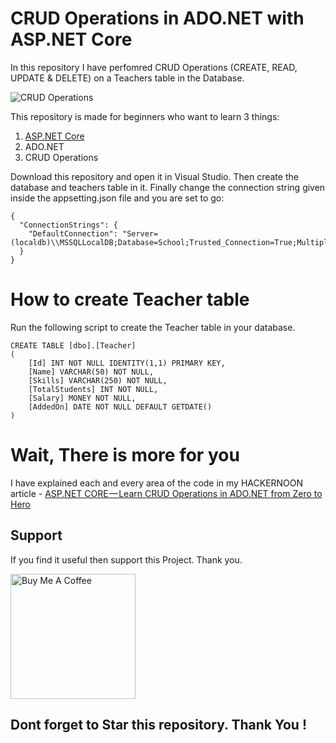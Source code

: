 # CRUD Operations in ADO.NET with ASP.NET Core
In this repository I have perfomred CRUD Operations (CREATE, READ, UPDATE & DELETE) on a Teachers table in the Database.

![CRUD Operations](https://raw.githubusercontent.com/yogyogi/CRUD-Operations-in-ADO.NET-with-ASP.NET-Core/master/CRUD-Operations-in-ado-net-ASPNET-Core.png)

This repository is made for beginners who want to learn 3 things:

1. [ASP.NET Core](https://www.yogihosting.com/category/aspnet-core/)
2. ADO.NET
3. CRUD Operations

Download this repository and open it in Visual Studio. Then create the database and teachers table in it. Finally change the connection string given inside the appsetting.json file and you are set to go:

```
{
  "ConnectionStrings": {
    "DefaultConnection": "Server=(localdb)\\MSSQLLocalDB;Database=School;Trusted_Connection=True;MultipleActiveResultSets=true"
  }
}
```


# How to create Teacher table

Run the following script to create the Teacher table in your database.

```
CREATE TABLE [dbo].[Teacher]
(
    [Id] INT NOT NULL IDENTITY(1,1) PRIMARY KEY,
    [Name] VARCHAR(50) NOT NULL,
    [Skills] VARCHAR(250) NOT NULL,
    [TotalStudents] INT NOT NULL,
    [Salary] MONEY NOT NULL,
    [AddedOn] DATE NOT NULL DEFAULT GETDATE()
)
```

# Wait, There is more for you

I have explained each and every area of the code in my HACKERNOON article - [ASP.NET CORE — Learn CRUD Operations in ADO.NET from Zero to Hero](https://hackernoon.com/asp-net-core-learn-crud-operations-in-ado-net-from-zero-to-hero-a0109ed2f8a4)

## Support

If you find it useful then support this Project. Thank you.

<a href="https://www.buymeacoffee.com/YogYogi" target="_blank"><img src="https://cdn.buymeacoffee.com/buttons/default-orange.png" alt="Buy Me A Coffee" width="200"></a>

## Dont forget to Star this repository. Thank You !
